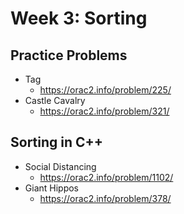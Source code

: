 # Week 3: Sorting

## Practice Problems
* Tag
    * https://orac2.info/problem/225/
* Castle Cavalry
    * https://orac2.info/problem/321/

## Sorting in C++

* Social Distancing
    * https://orac2.info/problem/1102/
* Giant Hippos
    * https://orac2.info/problem/378/